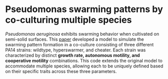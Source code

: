 # Pseudomonas swarming patterns by co-culturing multiple species

*Pseudomonas aeruginosa* exhibits swarming behavior when cultivated on semi-solid surfaces. This [paper](https://www.nature.com/articles/s41564-024-01627-8) developed a model to simulate the swarming pattern formation in a co-culture consisting of three different PA14 strains: wildtype, hyperswarmer, and cheater. Each strain was characterized by distinct **growth rate, autonomous motility, and cooperative motility** combinations. This code extends the original model to accommodate multiple species, allowing each to be uniquely defined based on their specific traits across these three parameters.






